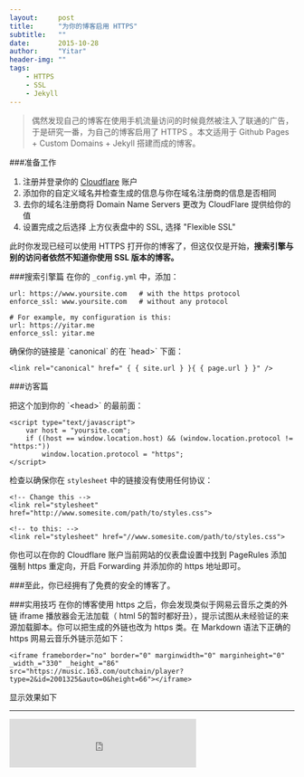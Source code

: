 ```yaml
---
layout:     post
title:      "为你的博客启用 HTTPS"
subtitle:   ""
date:       2015-10-28
author:     "Yitar"
header-img: ""
tags:
    - HTTPS
    - SSL
    - Jekyll
---
```


>偶然发现自己的博客在使用手机流量访问的时候竟然被注入了联通的广告，于是研究一番，为自己的博客启用了 HTTPS 。本文适用于 Github Pages + Custom Domains + Jekyll 搭建而成的博客。



###准备工作

 1. 注册并登录你的 [Cloudflare](Cloudflare.com) 账户
 2. 添加你的自定义域名并检查生成的信息与你在域名注册商的信息是否相同
 3. 去你的域名注册商将 Domain Name Servers 更改为 CloudFlare 提供给你的值
 4. 设置完成之后选择 上方仪表盘中的 SSL,  选择 "Flexible SSL"

此时你发现已经可以使用 HTTPS 打开你的博客了，但这仅仅是开始，**搜索引擎与别的访问者依然不知道你使用 SSL 版本的博客。**

###搜索引擎篇
在你的 `_config.yml` 中，添加：


    url: https://www.yoursite.com   # with the https protocol
    enforce_ssl: www.yoursite.com   # without any protocol

    # For example, my configuration is this:
    url: https://yitar.me
    enforce_ssl: yitar.me

<p> 确保你的链接是 `canonical` 的在 `head&gt` 下面： </p>

    <link rel="canonical" href=" { { site.url } }{ { page.url } }" />

###访客篇
 <p>把这个加到你的 `&lt;head&gt;` 的最前面： </p>

    <script type="text/javascript">
        var host = "yoursite.com";
        if ((host == window.location.host) && (window.location.protocol != "https:"))
            window.location.protocol = "https";
    </script>


检查以确保你在 `stylesheet` 中的链接没有使用任何协议：


    <!-- Change this -->
    <link rel="stylesheet" href="http://www.somesite.com/path/to/styles.css">

    <!-- to this: -->
    <link rel="stylesheet" href="//www.somesite.com/path/to/styles.css">


你也可以在你的 Cloudflare 账户当前网站的仪表盘设置中找到 PageRules 添加强制 https 重定向，开启 Forwarding 并添加你的 https 地址即可。

###至此，你已经拥有了免费的安全的博客了。


###实用技巧
在你的博客使用 https 之后，你会发现类似于网易云音乐之类的外链 iframe 播放器会无法加载（ html 5的暂时都好丑），提示试图从未经验证的来源加载脚本。你可以把生成的外链也改为 https 类。在 Markdown 语法下正确的 https 网易云音乐外链示范如下：

    <iframe frameborder="no" border="0" marginwidth="0" marginheight="0" _width_="330" _height_="86" src="https://music.163.com/outchain/player?type=2&id=2001325&auto=0&height=66"></iframe>

显示效果如下

----
<iframe frameborder="no" border="0" marginwidth="0" marginheight="0" width="330" height="86" src="https://music.163.com/outchain/player?type=2&id=2001325&auto=0&height=66"></iframe>
